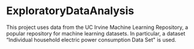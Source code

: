 # ExploratoryDataAnalysis
This project uses data from the UC Irvine Machine Learning Repository, a popular repository for machine learning datasets. In particular, a dataset “Individual household electric power consumption Data Set" is used. 
